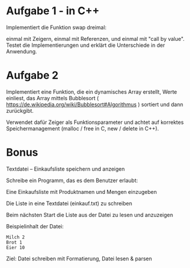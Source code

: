 # Aufgabe 1 - in C++
Implementiert die Funktion swap dreimal: 

einmal mit Zeigern, einmal mit Referenzen, und einmal mit "call by value". Testet die Implementierungen und erklärt die Unterschiede in der Anwendung.

# Aufgabe 2
Implementiert eine Funktion, die ein dynamisches Array erstellt, Werte einliest, das Array mittels Bubblesort ( https://de.wikipedia.org/wiki/Bubblesort#Algorithmus ) sortiert und dann zurückgibt. 

Verwendet dafür Zeiger als Funktionsparameter und achtet auf korrektes Speichermanagement (malloc / free in C, new / delete in C++).

# Bonus
Textdatei – Einkaufsliste speichern und anzeigen

Schreibe ein Programm, das es dem Benutzer erlaubt:

Eine Einkaufsliste mit Produktnamen und Mengen einzugeben

Die Liste in eine Textdatei (einkauf.txt) zu schreiben

Beim nächsten Start die Liste aus der Datei zu lesen und anzuzeigen

Beispielinhalt der Datei:
```
Milch 2
Brot 1
Eier 10
```

Ziel: Datei schreiben mit Formatierung, Datei lesen & parsen

